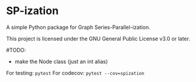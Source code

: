 # SP-ization

A simple Python package for Graph Series-Parallel-ization.

This project is licensed under the GNU General Public License v3.0 or later.

#TODO:

- make the Node class (just an int alias)


For testing: `pytest`
For codecov: `pytest --cov=spization`
